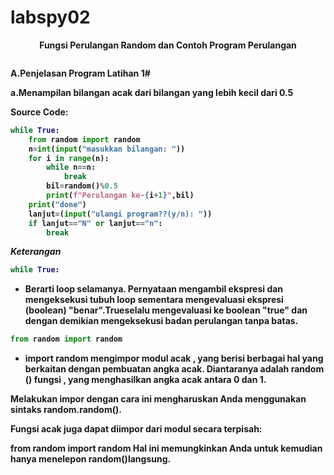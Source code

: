 # labspy02
<p align="center">
<b>Fungsi Perulangan Random dan Contoh Program Perulangan</b>
</p>
<p>

<p align="center">
<img src=""/>
<p align="center">
</p>

<b>A.</b><b>Penjelasan Program Latihan 1#</b><p>
<b>a.</b><b>Menampilan bilangan acak dari bilangan yang lebih kecil dari 0.5<p>
<b>Source Code:</b><b></p>

```python
while True:
    from random import random
    n=int(input("masukkan bilangan: "))
    for i in range(n):
        while n==n:
            break
        bil=random()%0.5
        print(f"Perulangan ke-{i+1}",bil)
    print("done")
    lanjut=(input("ulangi program??(y/n): "))
    if lanjut=="N" or lanjut=="n":
        break
```

<i>Keterangan</i><b></p>

```python
while True:
```
- Berarti loop selamanya. Pernyataan mengambil ekspresi dan mengeksekusi tubuh loop sementara mengevaluasi ekspresi (boolean) "benar".Trueselalu mengevaluasi ke boolean "true" dan dengan demikian mengeksekusi badan perulangan tanpa batas.<p>

```python
from random import random
```

- import random mengimpor modul acak , yang berisi berbagai hal yang berkaitan dengan pembuatan angka acak. Diantaranya adalah random () fungsi , yang menghasilkan angka acak antara 0 dan 1.

Melakukan impor dengan cara ini mengharuskan Anda menggunakan sintaks random.random().

Fungsi acak juga dapat diimpor dari modul secara terpisah:

from random import random
Hal ini memungkinkan Anda untuk kemudian hanya menelepon random()langsung.<p>